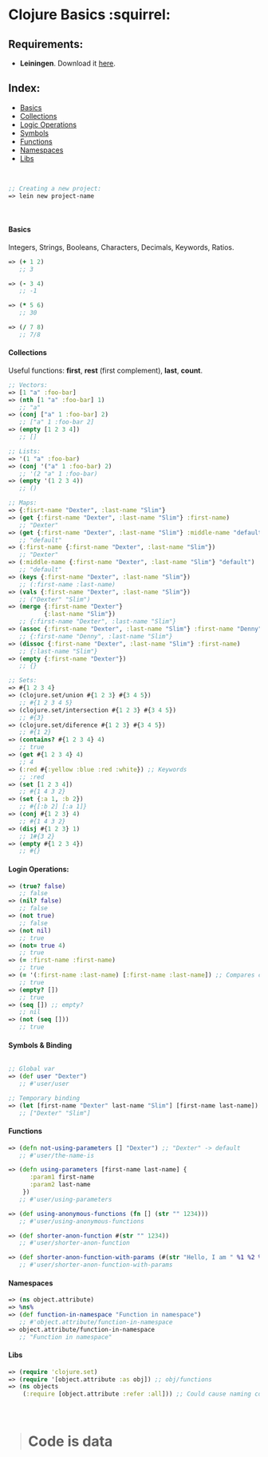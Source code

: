 # Clojure Basics :squirrel:



## Requirements:
- **Leiningen**. Download it [here](http://leiningen.org/).


## Index:
- [Basics](#basics)
- [Collections](#collections)
- [Logic Operations](#logic)
- [Symbols](#symbols)
- [Functions](#functions)
- [Namespaces](#namespaces)
- [Libs](#libs)

<br/>

```clojure
;; Creating a new project:
=> lein new project-name
```
<br/>


#### <a name="basics"></a>Basics
Integers, Strings, Booleans, Characters, Decimals, Keywords, Ratios.

```clojure
=> (+ 1 2)
   ;; 3

=> (- 3 4)
   ;; -1

=> (* 5 6)
   ;; 30

=> (/ 7 8)
   ;; 7/8
```


#### <a name="collections"></a>Collections
Useful functions: **first**, **rest** (first complement), **last**, **count**.
```clojure
;; Vectors:
=> [1 "a" :foo-bar]
=> (nth [1 "a" :foo-bar] 1)
   ;; "a"
=> (conj ["a" 1 :foo-bar] 2)
   ;; ["a" 1 :foo-bar 2]
=> (empty [1 2 3 4])
   ;; []

;; Lists:
=> '(1 "a" :foo-bar)
=> (conj '("a" 1 :foo-bar) 2)
   ;; '(2 "a" 1 :foo-bar)
=> (empty '(1 2 3 4))
   ;; ()

;; Maps:
=> {:fisrt-name "Dexter", :last-name "Slim"}
=> (get {:first-name "Dexter", :last-name "Slim"} :first-name)
   ;; "Dexter"
=> (get {:first-name "Dexter", :last-name "Slim"} :middle-name "default")
   ;; "default"
=> (:first-name {:first-name "Dexter", :last-name "Slim"})
   ;; "Dexter"
=> (:middle-name {:first-name "Dexter", :last-name "Slim"} "default")
   ;; "default"
=> (keys {:first-name "Dexter", :last-name "Slim"})
   ;; (:first-name :last-name)
=> (vals {:first-name "Dexter", :last-name "Slim"})
   ;; ("Dexter" "Slim")
=> (merge {:first-name "Dexter"}
          {:last-name "Slim"})
   ;; {:first-name "Dexter", :last-name "Slim"}
=> (assoc {:first-name "Dexter", :last-name "Slim"} :first-name "Denny")
   ;; {:first-name "Denny", :last-name "Slim"}
=> (dissoc {:first-name "Dexter", :last-name "Slim"} :first-name)
   ;; {:last-name "Slim"}
=> (empty {:first-name "Dexter"})
   ;; {}

;; Sets:
=> #{1 2 3 4}
=> (clojure.set/union #{1 2 3} #{3 4 5})
   ;; #{1 2 3 4 5}
=> (clojure.set/intersection #{1 2 3} #{3 4 5})
   ;; #{3}
=> (clojure.set/diference #{1 2 3} #{3 4 5})
   ;; #{1 2}
=> (contains? #{1 2 3 4} 4)
   ;; true
=> (get #{1 2 3 4} 4)
   ;; 4
=> (:red #{:yellow :blue :red :white}) ;; Keywords
   ;; :red
=> (set [1 2 3 4])
   ;; #{1 4 3 2}
=> (set {:a 1, :b 2})
   ;; #{[:b 2] [:a 1]}
=> (conj #{1 2 3} 4)
   ;; #{1 4 3 2}
=> (disj #{1 2 3} 1)
   ;; 1#{3 2}
=> (empty #{1 2 3 4})
   ;; #{}
```


#### <a name="logic"></a>Login Operations:
```clojure
=> (true? false)
   ;; false
=> (nil? false)
   ;; false
=> (not true)
   ;; false
=> (not nil)
   ;; true
=> (not= true 4)
   ;; true
=> (= :first-name :first-name)
   ;; true
=> (= '(:first-name :last-name) [:first-name :last-name]) ;; Compares content
   ;; true
=> (empty? [])
   ;; true
=> (seq []) ;; empty?
   ;; nil
=> (not (seq []))
   ;; true
```


#### <a name="symbols"></a>Symbols & Binding
```clojure

;; Global var
=> (def user "Dexter")
   ;; #'user/user

;; Temporary binding
=> (let [first-name "Dexter" last-name "Slim"] [first-name last-name])
   ;; ["Dexter" "Slim"]
```


#### <a name="functions"></a>Functions
```clojure
=> (defn not-using-parameters [] "Dexter") ;; "Dexter" -> default
   ;; #'user/the-name-is

=> (defn using-parameters [first-name last-name] {
      :param1 first-name
      :param2 last-name
    })
   ;; #'user/using-parameters

=> (def using-anonymous-functions (fn [] (str "" 1234)))
   ;; #'user/using-anonymous-functions

=> (def shorter-anon-function #(str "" 1234))
   ;; #'user/shorter-anon-function

=> (def shorter-anon-function-with-params (#(str "Hello, I am " %1 %2 %3) "Dexter" " " "Slim"))
   ;; #'user/shorter-anon-function-with-params
```


#### <a name="Namespaces"></a>Namespaces
```clojure
=> (ns object.attribute)
=> %ns%
=> (def function-in-namespace "Function in namespace")
   ;; #'object.attribute/function-in-namespace
=> object.attribute/function-in-namespace
   ;; "Function in namespace"
```


#### <a name="libs"></a>Libs
```clojure
=> (require 'clojure.set)
=> (require '[object.attribute :as obj]) ;; obj/functions
=> (ns objects
    (:require [object.attribute :refer :all])) ;; Could cause naming conflicts
```


<br/>

> # Code is data
